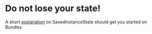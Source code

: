 # Do not lose your state!

A short [explanation](http://www.quicktips.in/handling-activity-state-using-saved-instance-state-bundle/) on SavedInstanceState should get you started on Bundles.
